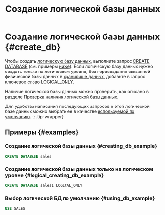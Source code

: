 ﻿---
layout: default
title: Создание логической базы данных
nav_order: 1
parent: Управление схемой данных
grand_parent: Работа с системой
has_children: false
---

# Создание логической базы данных {#create_db}

Чтобы создать [логическую базу данных](../../../overview/main_concepts/logical_db/logical_db.md), 
выполните запрос [CREATE DATABASE](../../../reference/sql_plus_requests/CREATE_DATABASE/CREATE_DATABASE.md) 
(см. примеры [ниже](#creating_db_example)). Если логическую базу данных нужно создать только на логическом уровне, без
пересоздания связанной физической базы данных в [хранилище данных](../../../overview/main_concepts/data_storage/data_storage.md),
добавьте в запрос ключевое слово 
[LOGICAL_ONLY](../../../reference/sql_plus_requests/CREATE_DATABASE/CREATE_DATABASE.md#logical_only).
  
Наличие логической базы данных можно проверить, как описано в разделе [Проверка наличия логической базы данных](../entity_presence_check/entity_presence_check.md#db_check).

Для удобства написания последующих запросов к этой логической базе данных можно выбрать 
ее в качестве [используемой по умолчанию](../../other_features/default_db_set-up/default_db_set-up.md).
{: .tip-wrapper}

## Примеры {#examples}

### Создание логической базы данных {#creating_db_example}

``` sql
CREATE DATABASE sales
```

### Создание логической базы данных только на логическом уровне {#logical_creating_db_example}

``` sql
CREATE DATABASE sales1 LOGICAL_ONLY
```

### Выбор логической БД по умолчанию {#using_db_example}

``` sql
USE SALES
```